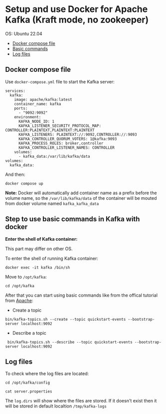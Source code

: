 # Setup and use Docker for Apache Kafka (Kraft mode, no zookeeper)

OS: Ubuntu 22.04

- [Docker compose file](#docker-compose-file)
- [Basic commands](#basic-commands)
- [Log files](#log-files)

## Docker compose file <a name="docker-compose-file"></a>

Use `docker-compose.yml` file to start the Kafka server:

```
services:
  kafka:
    image: apache/kafka:latest
    container_name: kafka
    ports:
      - "9092:9092"
    environment:
      KAFKA_NODE_ID: 1
      KAFKA_LISTENER_SECURITY_PROTOCOL_MAP: CONTROLLER:PLAINTEXT,PLAINTEXT:PLAINTEXT
      KAFKA_LISTENERS: PLAINTEXT://:9092,CONTROLLER://:9093
      KAFKA_CONTROLLER_QUORUM_VOTERS: 1@kafka:9093
      KAFKA_PROCESS_ROLES: broker,controller
      KAFKA_CONTROLLER_LISTENER_NAMES: CONTROLLER
    volumes:
      - kafka_data:/var/lib/kafka/data
volumes:
  kafka_data:

```

And then:

```
docker compose up
```

**Note:** Docker will automatically add container name as a prefix before the volume name, so the `/var/lib/kafka/data` of the container will be mouted from docker volume named `kafka_kafka_data`

## Step to use basic commands in Kafka with docker <a name="basic-commands"></a>

**Enter the shell of Kafka container:**

This part may differ on other OS.

To enter the shell of running Kafka container:

```
docker exec -it kafka /bin/sh
```

Move to `/opt/kafka`:

```
cd /opt/kafka
```

After that you can start using basic commands like from the offical tutorial from [Apache](https://kafka.apache.org/quickstart):

- Create a topic

```
bin/kafka-topics.sh --create --topic quickstart-events --bootstrap-server localhost:9092
```

- Describe a topic

```
 bin/kafka-topics.sh --describe --topic quickstart-events --bootstrap-server localhost:9092
```

## Log files <a name="log-files"></a>

To check where the log files are located:

```
cd /opt/kafka/config

cat server.properties
```

The `log.dirs` will show where the files are stored. If it doesn't exist then it will be stored in default localtion `/tmp/kafka-logs`
